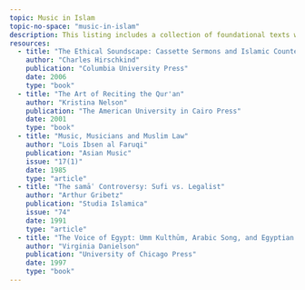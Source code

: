 ```yaml
---
topic: Music in Islam
topic-no-space: "music-in-islam"
description: This listing includes a collection of foundational texts within the study is music within Muslim communities.
resources:
  - title: "The Ethical Soundscape: Cassette Sermons and Islamic Counterpublics"
    author: "Charles Hirschkind"
    publication: "Columbia University Press"
    date: 2006
    type: "book"
  - title: "The Art of Reciting the Qur'an"
    author: "Kristina Nelson"
    publication: "The American University in Cairo Press"
    date: 2001
    type: "book"
  - title: "Music, Musicians and Muslim Law"
    author: "Lois Ibsen al Faruqi"
    publication: "Asian Music"
    issue: "17(1)"
    date: 1985
    type: "article"
  - title: "The samāʿ Controversy: Sufi vs. Legalist"
    author: "Arthur Gribetz"
    publication: "Studia Islamica"
    issue: "74"
    date: 1991
    type: "article"
  - title: "The Voice of Egypt: Umm Kulthūm, Arabic Song, and Egyptian Society in the Twentieth Century"
    author: "Virginia Danielson"
    publication: "University of Chicago Press"
    date: 1997
    type: "book"
---
```


